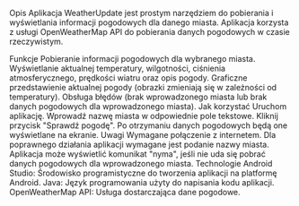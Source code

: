 Opis
Aplikacja WeatherUpdate jest prostym narzędziem do pobierania i wyświetlania informacji pogodowych dla danego miasta. Aplikacja korzysta z usługi OpenWeatherMap API do pobierania danych pogodowych w czasie rzeczywistym.

Funkcje
Pobieranie informacji pogodowych dla wybranego miasta.
Wyświetlanie aktualnej temperatury, wilgotności, ciśnienia atmosferycznego, prędkości wiatru oraz opis pogody.
Graficzne przedstawienie aktualnej pogody (obrazki zmieniają się w zależności od temperatury).
Obsługa błędów (brak wprowadzonego miasta lub brak danych pogodowych dla wprowadzonego miasta).
Jak korzystać
Uruchom aplikację.
Wprowadź nazwę miasta w odpowiednie pole tekstowe.
Kliknij przycisk "Sprawdź pogodę".
Po otrzymaniu danych pogodowych będą one wyświetlane na ekranie.
Uwagi
Wymagane połączenie z internetem.
Dla poprawnego działania aplikacji wymagane jest podanie nazwy miasta.
Aplikacja może wyświetlić komunikat "nyma", jeśli nie uda się pobrać danych pogodowych dla wprowadzonego miasta.
Technologie
Android Studio: Środowisko programistyczne do tworzenia aplikacji na platformę Android.
Java: Język programowania użyty do napisania kodu aplikacji.
OpenWeatherMap API: Usługa dostarczająca dane pogodowe.
